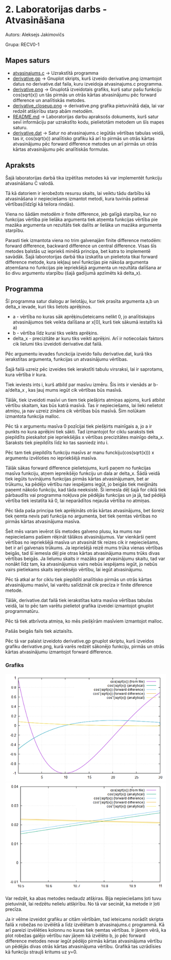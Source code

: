 # 2. Laboratorijas darbs - Atvasināšana
Autors: Aleksejs Jakimovičs

Grupa: RECV0-1
## Mapes saturs
- [atvasinajums.c](https://github.com/Aleksejs63/RTR105/blob/main/darbi/3ld_derivative/atvasinajums.c) -> Uzrakstītā programma
- [derivative.gp](https://github.com/Aleksejs63/RTR105/blob/main/darbi/3ld_derivative/derivative.gp) -> Gnuplot skripts, kurš izveido derivative.png izmantojot datus no derivative.dat faila, kuru izveidoja atvasinajums.c programma. 
- [derivative.png](https://raw.githubusercontent.com/Aleksejs63/RTR105/main/darbi/3ld_derivative/derivative.png) -> Gnuplotā izveidotais grafiks, kurš satur pašu funkciju cos(sqrt(x)) un tās pirmās un otrās kārtas atvasinājumu pēc forward difference un analītiskās metodes.
- [derivative_closeup.png](https://raw.githubusercontent.com/Aleksejs63/RTR105/main/darbi/3ld_derivative/derivative_closeup.png) -> derivative.png grafika pietuvinātā daļa, lai var redzēt atšķirību starp abām metodēm.
- [README.md](https://github.com/Aleksejs63/RTR105/blob/main/darbi/3ld_derivative/README.md) -> Laboratorijas darbu apraksošs dokuments, kurš satur sevī informāciju par uzrakstīto kodu, pielietotām metodem un šīs mapes saturu.
- [derivative.dat](https://github.com/Aleksejs63/RTR105/blob/main/darbi/3ld_derivative/derivative.dat) -> Satur no atvasinajums.c iegūtās vērtības tabulas veidā, tas ir, cos(sqrt(x)) analītisko grafiku kā arī to pirmās un otrās kārtas atvasinājumu pēc forward difference metodes un arī pirmās un otrās kārtas atvasinājumu pēc analītiskās formulas.
## Apraksts

Šajā laboratorijas darbā tika izpētītas metodes kā var implementēt funkciju atvasināšanu C valodā. 

Tā kā datoriem ir ierobežots resursu skaits, lai veiktu tādu darbību kā atvasināšana ir nepieciešams izmantot metodi, kura tuvinās patiesai vērtības(līdzīgi kā teilora rindās).

Viena no šādām metodēm ir finite difference, jeb galīgā starpība, kur no funkcijas vērtība pie lielāka argumenta tiek atņemta funkcijas vērtība pie mazāka argumenta un 
rezultāts tiek dalīts ar lielāka un mazāka argumenta starpību.

Parasti tiek izmantota viena no trim galvenajām finite difference metodēm: forward difference, backward difference un central difference. Visas šīs metodes balstās uz iepriekš minētā principa, bet katra to implementē savādāk. Šajā laborotorijas darbā tika izskatīta un pielietota tikai forward difference metode, kura iekļauj sevī funkcijas pie nākoša argumenta atņemšana no funkcijas pie iepriekšējā argumenta un rezultāta dalīšana ar šo divu argumentu starpību (šajā gadījumā apzīmēts kā delta_x).

## Programma
Šī programma satur dialogu ar lielotāju, kur tiek prasīta argumenta a,b un delta_x ievade, kuri tiks lietots aprēķinos.
- a - vērtība no kuras sāk aprēķinu(ieteicams nelikt 0, jo analītiskajos atvasinājumos tiek veikta dalīšana ar x[0], kurš tiek sākumā iestatīts kā a)
- b - vērtība līdz kurai tiks veikts aprēķins.
- delta_x - precizitāte ar kuru tiks veikti aprēķini. Arī ir notiecošais faktors cik lielumi tiks izveidoti derivative.dat failā.

Pēc argumentu ievades funckcija izveido failu derivative.dat, kurā tiks ierakstītas argumenta, funkcijas un atvasinājumu vērtības.

Šajā failā uzreiz pēc izveides tiek ierakstīti tabulu virsraksi, lai ir saprotams, kura vērtība ir kura.

Tiek ieviests ints i, kurš atbild par masīvu izmēru. Šis ints ir vienāds ar b-a/delta_x , kas ļauj mums iegūt cik vērtības būs masīvā.

Tālāk, tiek izveidoti masīvi un tiem tiek piešķirts atmiņas apjoms, kurš atbilst vērtību skaitam, kas būs katrā masīvā.
Tas ir nepieciešams, lai lieki nelietot atmiņu, ja nav uzreiz zināms cik vērtības būs masīvā. Šim nolūkam izmantota funkcija malloc.

Pēc tā x argumentu masīva 0 pozīcijai tiek piešķirts mainīgais a, jo a ir punkts no kura aprēķini tiek sākti. Tad izmantojot for ciklu saraksts tiek piepildīts pieskaitot pie iepriekšējās x vērtības precizitātes mainīgo delta_x. Saraksts tiek piepildīts līdz ko tas sasniedz intu i.

Pēc tam tiek piepildīts funkciju masīvs ar manu funckiju(cos(sqrt(x))) x argumentu izvēloties no iepriekšējā masīva.

Tālāk sākas forward difference pielietojums, kurš paņem no funkcijas masīva funkciju, atņem iepreikšējo funkciju un dala ar delta_x. Šādā veidā tiek iegūts tuvinājums funkcijas pirmās kārtas atvasinājumam, bet ar trūkumu, ka pēdējo vērtību nav iespējams iegūt, jo beigās tiek meiģināts paņemt nākošo funkciju, kad tāda neeksistē. Ši iemesla dēļ šajā for ciklā tiek pārbaudīts vai programma nokļuva pie pēdējās funkcijas un ja jā, tad pēdējā vērtība tiek iestatīta kā 0, lai neparādītos nejauša vērtība no atmiņas.

Pēc tāda paša principa tiek aprēķināts otrās kārtas atvasinājums, bet šoreiz tiek ņemta nevis pati funkcija no argumenta, bet tiek ņemtas vērtības no pirmās kārtas atvasinājuma masīva.

Šeit mēs varam ievērot šīs metodes galveno plusu, ka mums nav nepieciešams pašiem rēķināt tālākos atvasinājumus. Var vienkārši ņemt vērtības no iepriekšējā masīva un atvasināt tik reizes cik ir nepieciešams, bet ir arī galvenais trūkums. Ja iepriešējā reizē mums trūka vienas vērtības beigās, tad šī iemesla dēļ pie otras kārtas atvasinājuma mums trūks divas vērtības beigās. Ja lielumu skaits ir mazāks par atvasinājumu skaitu, tad var nonākt līdz tam, ka atvasinājumus vairs nebūs iespējams iegūt, jo nebūs vairs pietiekams skaits ieprieksējo vērtību, lai iegūt atvasinājumu.

Pēc tā atkal ar for ciklu tiek piepildīti analītisko pirmās un otrās kārtas atvasinājumu masīvi, lai varētu salīdzināt cik precīza ir finite diference metode.

Tālāk, derivative.dat failā tiek ierakstītas katra masīva vērtības tabulas veidā, lai to pēc tam varētu pielietot grafika izveidei izmantojot gnuplot programmatūru.

Pēc tā tiek atbrīvota atmiņa, ko mēs piešķīrām masīviem izmantojot malloc. 

Pašās beigās fails tiek aiztaisīts.


Pēc tā var palaist izveidoto derivative.gp gnuplot skriptu, kurš izveidos grafiku derivative.png, kurā varēs redzēt sākonējo funkciju, pirmās un otrās kārtas atvasinājumu izmantojot forward difference. 

### Grafiks
![derivative.png](https://raw.githubusercontent.com/Aleksejs63/RTR105/main/darbi/3ld_derivative/derivative.png)
![derivative_closeup.png](https://raw.githubusercontent.com/Aleksejs63/RTR105/main/darbi/3ld_derivative/derivative_closeup.png)

Var redzēt, ka abas metodes nedaudz atšķiras. Bija nepieciešams ļoti tuvu pietuvināt, lai redzētu nelielu atšķirību. No tā var secināt, ka metode ir ļoti precīza.

Ja ir vēlme izveidot grafiku ar citām vērtībām, tad ieteicams norādīt skripta failā x robežas no izvēlētā a līdz izvēlētam b atvasinajums.c programmā. Kā arī pareizi izvēlēties kolonnu no kuras tiek ņemtas vērtības. Ir jāņem vērā, ka plot robežas galējo vērtību nav jāņem kā izvēlēto b, jo pēc forward difference metodes nevar iegūt pēdējo pirmās kārtas atvasinājuma vērtību un pēdējās divas otrās kārtas atvasinājuma vērtību. Grafikā tas uzrādīsies kā funkciju straujš kritums uz y=0.
